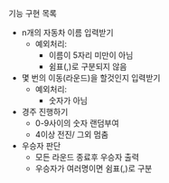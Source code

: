 기능 구현 목록
* n개의 자동차 이름 입력받기
  * 예외처리:
    * 이름이 5자리 미만이 아님
    * 쉼표(,)로 구분되지 않음
* 몇 번의 이동(라운드)을 할것인지 입력받기
  * 예외처리:
    * 숫자가 아님
* 경주 진행하기
  * 0-9사이의 숫자 랜덤부여
  * 4이상 전진/ 그외 멈춤
* 우승자 판단
  * 모든 라운드 종료후 우승자 출력
  * 우승자가 여러명이면 쉼표(,)로 구분